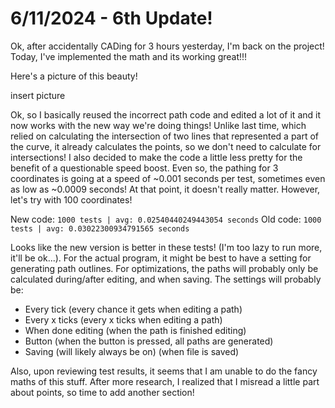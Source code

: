 # 6/11/2024 - 6th Update!

Ok, after accidentally CADing for 3 hours yesterday, I'm back on the project! Today, I've implemented the math and its working great!!!

Here's a picture of this beauty!

insert picture

Ok, so I basically reused the incorrect path code and edited a lot of it and it now works with the new way we're doing things! Unlike last time, which relied on calculating the intersection of two lines that represented a part of the curve, it already calculates the points, so we don't need to calculate for intersections! I also decided to make the code a little less pretty for the benefit of a questionable speed boost. Even so, the pathing for 3 coordinates is going at a speed of ~$0.001$ seconds per test, sometimes even as low as ~$0.0009$ seconds! At that point, it doesn't really matter. However, let's try with 100 coordinates!

New code: `1000 tests | avg: 0.02540440249443054 seconds`
Old code: `1000 tests | avg: 0.03022300934791565 seconds`

Looks like the new version is better in these tests! (I'm too lazy to run more, it'll be ok...). For the actual program, it might be best to have a setting for generating path outlines. For optimizations, the paths will probably only be calculated during/after editing, and when saving. The settings will probably be:

- Every tick (every chance it gets when editing a path)
- Every x ticks (every x ticks when editing a path)
- When done editing (when the path is finished editing)
- Button (when the button is pressed, all paths are generated)
- Saving (will likely always be on) (when file is saved)

Also, upon reviewing test results, it seems that I am unable to do the fancy maths of this stuff. After more research, I realized that I misread a little part about points, so time to add another section!